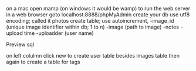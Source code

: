 on a mac open mamp (on windows it would be wamp) to run the web server
in a web browser goto localhost:8888/phpMyAdmin
create your db use utf8 encoding; called it photos
create table; use autoincrement, 
    -image_id (unique image identifier within db; 1 to n)
    -image (path to image)
    -notes
    -upload time
    -uploadder (user name)

 Preview sql   

 on left colulmn click new to create user table besides images table
 then again to create a table for tags